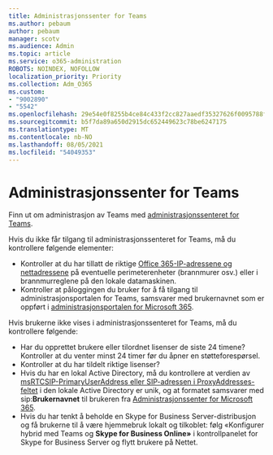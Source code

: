 ```yaml
---
title: Administrasjonssenter for Teams
ms.author: pebaum
author: pebaum
manager: scotv
ms.audience: Admin
ms.topic: article
ms.service: o365-administration
ROBOTS: NOINDEX, NOFOLLOW
localization_priority: Priority
ms.collection: Adm_O365
ms.custom:
- "9002890"
- "5542"
ms.openlocfilehash: 29e54e0f8255b4ce84c433f2cc827aaedf35327626f0095788faef802763bc53
ms.sourcegitcommit: b5f7da89a650d2915dc652449623c78be6247175
ms.translationtype: MT
ms.contentlocale: nb-NO
ms.lasthandoff: 08/05/2021
ms.locfileid: "54049353"
---
```

# <a name="teams-admin-center"></a>Administrasjonssenter for Teams

Finn ut om administrasjon av Teams med [administrasjonssenteret for Teams](https://docs.microsoft.com/microsoftteams/manage-teams-skypeforbusiness-admin-center).

Hvis du ikke får tilgang til administrasjonssenteret for Teams, må du kontrollere følgende elementer:

- Kontroller at du har tillatt de riktige [Office 365-IP-adressene og nettadressene](https://docs.microsoft.com/Office365/Enterprise/office-365-ip-web-service) på eventuelle perimeterenheter (brannmurer osv.) eller i brannmurreglene på den lokale datamaskinen.
- Kontroller at påloggingen du bruker for å få tilgang til administrasjonsportalen for Teams, samsvarer med brukernavnet som er oppført i [administrasjonsportalen for Microsoft 365](https://admin.microsoft.com/Adminportal/Home?source=applauncher#/users).

Hvis brukerne ikke vises i administrasjonssenteret for Teams, må du kontrollere følgende:

- Har du opprettet brukere eller tilordnet lisenser de siste 24 timene? Kontroller at du venter minst 24 timer før du åpner en støtteforespørsel.
- Kontroller at du har tildelt riktige lisenser?
- Hvis du har en lokal Active Directory, må du kontrollere at verdien av [msRTCSIP-PrimaryUserAddress eller SIP-adressen i ProxyAddresses-feltet](https://docs.microsoft.com/skypeforbusiness/troubleshoot/online-configuration/msrtcsip-primaryuseraddress-proxyaddaddress) i den lokale Active Directory er unik, og at formatet samsvarer med sip:**Brukernavnet** til brukeren fra [Administrasjonssenter for Microsoft 365](https://admin.microsoft.com/Adminportal/Home?source=applauncher#/users).
- Hvis du har tenkt å beholde en Skype for Business Server-distribusjon og få brukerne til å være hjemmebruk lokalt og tilkoblet: følg «Konfigurer hybrid med Teams og **Skype for Business Online»** i kontrollpanelet for Skype for Business Server og flytt brukere på Nettet.
